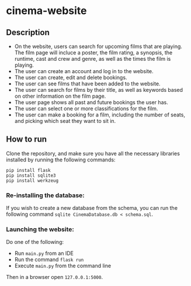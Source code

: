 # cinema-website
## Description
* On the website, users can search for upcoming films that are playing. The film page will incluce a poster, the film rating, a synopsis, the runtime, cast and crew and genre, as well as the times the film is playing.
* The user can create an account and log in to the website.
* The user can create, edit and delete bookings.
* The user can see films that have been added to the website.
* The user can search for films by their title, as well as keywords based on other information on the film page.
* The user page shows all past and future bookings the user has.
* The user can select one or more classifications for the film.
* The user can make a booking for a film, including the number of seats, and picking which seat they want to sit in.

## How to run
Clone the repository, and make sure you have all the necessary libraries installed by running the following commands:
```
pip install flask
pip install sqlite3
pip install werkzeug
```

### Re-installing the database:
If you wish to create a new database from the schema, you can run the following command `sqlite CinemaDatabase.db < schema.sql`.

### Launching the website:
Do one of the following:
* Run `main.py` from an IDE
* Run the command `flask run`
* Execute `main.py` from the command line

Then in a browser open `127.0.0.1:5000`.